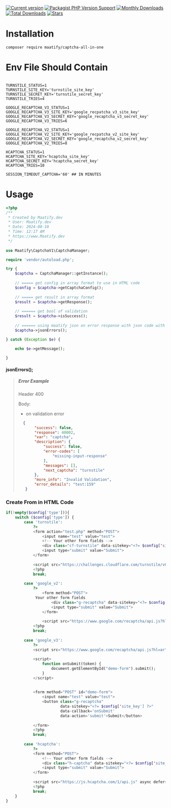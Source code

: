 [![Current version](https://img.shields.io/packagist/v/maatify/captcha-all-in-one)][pkg]
[![Packagist PHP Version Support](https://img.shields.io/packagist/php-v/maatify/captcha-all-in-one)][pkg]
[![Monthly Downloads](https://img.shields.io/packagist/dm/maatify/captcha-all-in-one)][pkg-stats]
[![Total Downloads](https://img.shields.io/packagist/dt/maatify/captcha-all-in-one)][pkg-stats]
[![Stars](https://img.shields.io/packagist/stars/maatify/captcha-all-in-one)](https://github.com/maatify/CaptchaAllInOne/stargazers)

[pkg]: <https://packagist.org/packages/maatify/captcha-all-in-one>
[pkg-stats]: <https://packagist.org/packages/maatify/captcha-all-in-one/stats>

# Installation

```shell
composer require maatify/captcha-all-in-one
```

# Env File Should Contain

```dotenv

TURNSTILE_STATUS=1
TURNSTILE_SITE_KEY='turnstile_site_key'
TURNSTILE_SECRET_KEY='turnstile_secret_key'
TURNSTILE_TRIES=4

GOOGLE_RECAPTCHA_V3_STATUS=1
GOOGLE_RECAPTCHA_V3_SITE_KEY='google_recpatcha_v3_site_key'
GOOGLE_RECAPTCHA_V3_SECRET_KEY='google_recaptcha_v3_secret_key'
GOOGLE_RECAPTCHA_V3_TRIES=6

GOOGLE_RECAPTCHA_V2_STATUS=1
GOOGLE_RECAPTCHA_V2_SITE_KEY='google_recpatcha_v2_site_key'
GOOGLE_RECAPTCHA_V2_SECRET_KEY='google_recaptcha_v2_secret_key'
GOOGLE_RECAPTCHA_V2_TRIES=8

HCAPTCHA_STATUS=1
HCAPTCHA_SITE_KEY='hcaptcha_site_key'
HCAPTCHA_SECRET_KEY='hcaptcha_secret_key'
HCAPTCHA_TRIES=10

SESSION_TIMEOUT_CAPTCHA='60' ## IN MINUTES
```

# Usage

```PHP
<?php
/**
 * Created by Maatify.dev
 * User: Maatify.dev
 * Date: 2024-08-10
 * Time: 12:17 AM
 * https://www.Maatify.dev
 */
 
use Maatify\CaptchaV1\CaptchaManager;

require 'vendor/autoload.php';

try {
    $captcha = CaptchaManager::getInstance();
    
    // ===== get config in array format to use in HTML code
    $config = $captcha->getCaptchaConfig();
    
    // ===== get result in array format
    $result = $captcha->getResponse();
    
    // ====== get bool of validation 
    $result = $captcha->isSuccess();
    
    // ====== using maatify json on error response with json code with die and if success there is no error
    $captcha->jsonErrors();

} catch (Exception $e) {

    echo $e->getMessage();
    
}
```

#### jsonErrors();
>##### Error Example
>
>   Header 400
>
>   Body:
>
> - on validation error
>
>```json
>   {
>        "success": false,
>        "response": 40002,
>        "var": "captcha",
>        "description": {
>            "success": false,
>            "error-codes": [
>                "missing-input-response"
>            ],
>            "messages": [],
>            "next_captcha": "turnstile"
>        },
>        "more_info": "Invalid Validation",
>        "error_details": "test:159"
>    }
>```


### Create From in HTML Code

```php
if(!empty($config['type'])){
    switch ($config['type']) {
        case 'turnstile':
            ?>
            <form action="test.php" method="POST">
                <input name="test" value="test">
                <!-- Your other form fields -->
                <div class="cf-turnstile" data-sitekey="<?= $config['site_key'] ?>" data-theme="dark" data-language="ar"></div>
                <input type="submit" value="Submit">
            </form>
    
            <script src="https://challenges.cloudflare.com/turnstile/v0/api.js" async defer></script>
            <?php
            break;
    
        case 'google_v2':
            ?>
                <form method="POST">
             Your other form fields
                    <div class="g-recaptcha" data-sitekey="<?= $config['site_key'] ?>" data-theme="dark" ></div>
                    <input type="submit" value="Submit">
                </form>
    
                <script src="https://www.google.com/recaptcha/api.js?hl=ar" async defer ></script>
            <?php
            break;
    
        case 'google_v3':
            ?>
            <script src="https://www.google.com/recaptcha/api.js?hl=ar"></script>
    
            <script>
                function onSubmit(token) {
                    document.getElementById("demo-form").submit();
                }
            </script>
    
    
            <form method="POST" id="demo-form">
                <input name="test" value="test">
                <button class="g-recaptcha"
                        data-sitekey="<?= $config['site_key'] ?>"
                        data-callback='onSubmit'
                        data-action='submit'>Submit</button>
    
            </form>
            <?php
            break;
    
        case 'hcaptcha':
            ?>
            <form method="POST">
                <!-- Your other form fields -->
                <div class="h-captcha" data-sitekey="<?= $config['site_key'] ?>" data-theme="dark" data-hl="ar"></div>
                <input type="submit" value="Submit">
            </form>
    
            <script src="https://js.hcaptcha.com/1/api.js" async defer></script>
            <?php
            break;
    }
}
```